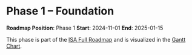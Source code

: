 # Phase 1 – Foundation

**Roadmap Position**: Phase 1
**Start**: 2024-11-01
**End**: 2025-01-15

This phase is part of the [ISA Full Roadmap](../ISA_Roadmap_Full_Expanded.md) and is visualized in the [Gantt Chart](../ISA_Roadmap_Gantt.png).